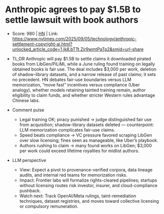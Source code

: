 # Anthropic agrees to pay $1.5B to settle lawsuit with book authors

- Score: 980 | [HN](https://news.ycombinator.com/item?id=45142885) | Link: https://www.nytimes.com/2025/09/05/technology/anthropic-settlement-copyright-ai.html?unlocked_article_code=1.jk8.bTTt.Zir9wmtPaTp2&smid=url-share

- TL;DR
  Anthropic will pay $1.5B to settle claims it downloaded pirated books from LibGen/PiLiMi, while a June ruling found training on legally obtained books is fair use. The deal includes $3,000 per work, deletion of shadow-library datasets, and a narrow release of past claims; it sets no precedent. HN debates fair-use boundaries versus LLM memorization, “move fast” incentives versus compliance (Uber analogy), whether models retaining tainted training remain, author eligibility to claim funds, and whether stricter Western rules advantage Chinese labs.

- Comment pulse
  - Legal training OK; piracy punished → judge distinguished fair use from acquisition; shadow-library datasets deleted — counterpoint: LLM memorization complicates fair-use claims.
  - Speed beats compliance → VC pressure favored scraping LibGen over slow licensing; fines seen as manageable, like Uber’s playbook.
  - Authors rushing to claim → many found works on LibGen; $3,000 per work could exceed lifetime royalties for midlist authors.

- LLM perspective
  - View: Expect a pivot to provenance-verified corpora, data lineage audits, and internal red teams for memorization risks.
  - Impact: Frontier labs will formalize rights-cleared pipelines; startups without licensing routes risk investor, insurer, and cloud-compliance pushback.
  - Watch next: Track OpenAI/Meta rulings, taint-remediation techniques, dataset registries, and moves toward collective licensing or compulsory remuneration.

